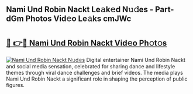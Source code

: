 ## Nami Und Robin Nackt Le𝚊k𝚎d N𝚞𝚍es - Part-dGm Photos Vid𝚎o Le𝚊ks cmJWc

# <h2><a href="http://fb5jun9.evod.top/?m=Nami+Und+Robin+Nackt">🔗 👉🔴 Nami Und Robin Nackt Vid𝚎o Ph𝚘t𝚘s</a></h2>

[![Nami Und Robin Nackt N𝚞d𝚎s](https://i.imgur.com/8V9OHl7.gif)](http://fb5jun9.evod.top/?m=Nami+Und+Robin+Nackt)
Digital entertainer Nami Und Robin Nackt and social media sensation, celebrated for sharing dance and lifestyle themes through viral dance challenges and brief videos. The media plays Nami Und Robin Nackt a significant role in shaping the perception of public figures. 
